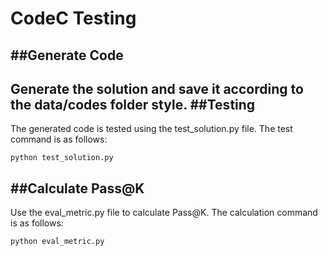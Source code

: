 # CodeC Testing
##Generate Code
-----------------------------------
Generate the solution and save it according to the data/codes folder style.
##Testing
-----------------------------------
The generated code is tested using the test_solution.py file. The test command is as follows:
```
python test_solution.py
```
##Calculate Pass@K
-----------------------------------
Use the eval_metric.py file to calculate Pass@K. The calculation command is as follows:
```
python eval_metric.py
```

